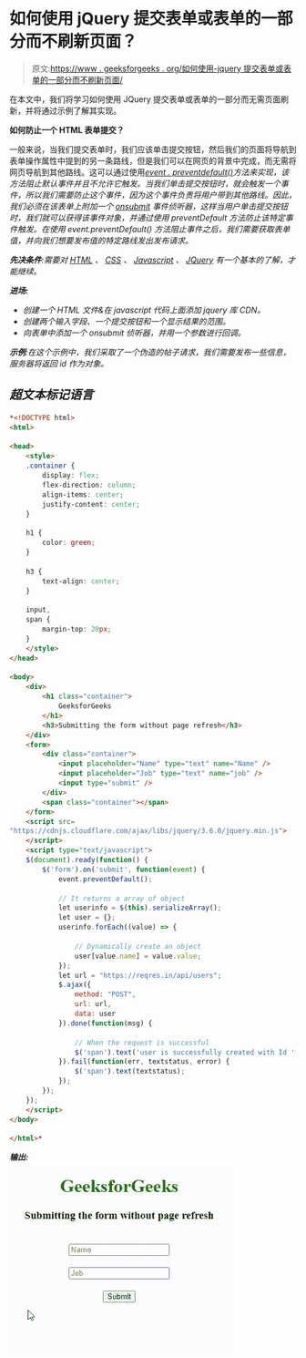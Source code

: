 # 如何使用 jQuery 提交表单或表单的一部分而不刷新页面？

> 原文:[https://www . geeksforgeeks . org/如何使用-jquery 提交表单或表单的一部分而不刷新页面/](https://www.geeksforgeeks.org/how-to-submit-a-form-or-a-part-of-a-form-without-a-page-refresh-using-jquery/)

在本文中，我们将学习如何使用 JQuery 提交表单或表单的一部分而无需页面刷新，并将通过示例了解其实现。

**如何防止一个 HTML 表单提交？**

一般来说，当我们提交表单时，我们应该单击提交按钮，然后我们的页面将导航到表单操作属性中提到的另一条路线，但是我们可以在网页的背景中完成，而无需将网页导航到其他路线。这可以通过使用[*event . preventdefault()*](https://www.geeksforgeeks.org/preventdefault-event-method/)*方法来实现，该方法阻止默认事件并且不允许它触发。当我们单击提交按钮时，就会触发一个事件，所以我们需要防止这个事件，因为这个事件负责将用户带到其他路线。因此，我们必须在该表单上附加一个 [*onsubmit*](https://www.geeksforgeeks.org/html-dom-onsubmit-event/) 事件侦听器，这样当用户单击提交按钮时，我们就可以获得该事件对象，并通过使用 preventDefault 方法防止该特定事件触发。在使用 *event.preventDefault()* 方法阻止事件之后，我们需要获取表单值，并向我们想要发布值的特定路线发出发布请求。*

***先决条件**:需要对 [HTML](https://www.geeksforgeeks.org/html-tutorials/) 、 [CSS](https://www.geeksforgeeks.org/css-tutorials/) 、 [Javascript](https://www.geeksforgeeks.org/javascript-tutorial/) 、 [JQuery](https://www.geeksforgeeks.org/jquery-tutorials/) 有一个基本的了解，才能继续。*

***进场:***

*   *创建一个 HTML 文件&在 javascript 代码上面添加 jquery 库 CDN。*
*   *创建两个输入字段、一个提交按钮和一个显示结果的范围。*
*   *向表单中添加一个 *onsubmit* 侦听器，并用一个参数进行回调。*

***示例**:在这个示例中，我们采取了一个伪造的帖子请求，我们需要发布一些信息，服务器将返回 id 作为对象。*

## *超文本标记语言*

```html
*<!DOCTYPE html>
<html>

<head>
    <style>
    .container {
        display: flex;
        flex-direction: column;
        align-items: center;
        justify-content: center;
    }

    h1 {
        color: green;
    }

    h3 {
        text-align: center;
    }

    input,
    span {
        margin-top: 20px;
    }
    </style>
</head>

<body>
    <div>
        <h1 class="container">
            GeeksforGeeks
        </h1>
        <h3>Submitting the form without page refresh</h3>
    </div>
    <form>
        <div class="container">
            <input placeholder="Name" type="text" name="Name" />
            <input placeholder="Job" type="text" name="job" />
            <input type="submit" /> 
        </div> 
        <span class="container"></span> 
    </form>
    <script src=
"https://cdnjs.cloudflare.com/ajax/libs/jquery/3.6.0/jquery.min.js">
    </script>
    <script type="text/javascript">
    $(document).ready(function() {
        $('form').on('submit', function(event) {
            event.preventDefault();

            // It returns a array of object 
            let userinfo = $(this).serializeArray();
            let user = {};
            userinfo.forEach((value) => {

                // Dynamically create an object
                user[value.name] = value.value;
            });
            let url = "https://reqres.in/api/users";
            $.ajax({
                method: "POST",
                url: url,
                data: user
            }).done(function(msg) {

                // When the request is successful
                $('span').text('user is successfully created with Id ' + msg.id);
            }).fail(function(err, textstatus, error) {
                $('span').text(textstatus);
            });
        });
    });
    </script>
</body>

</html>*
```

***输出:***

*![](img/8ecec9a69a3d9114cab31e816431f634.png)*